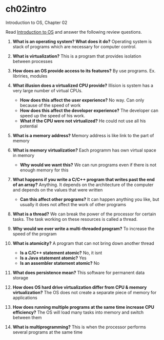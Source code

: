 # ch02intro
Introduction to OS, Chapter 02

Read [Introduction to OS](http://pages.cs.wisc.edu/~remzi/OSTEP/intro.pdf) and answer the following review questions.

1. **What is an operating system? What does it do?** Operating system is stack of programs which are necessary for computer control. 
2. **What is virtualization?** This is a program that provides isolation between processes
3. **How does an OS provide access to its features?** By use programs. Ex. libriries, modules
4. **What illusion does a virtualized CPU provide?** Illision is system has a very large number of virtual CPUs.
    - **How does this affect the user experience?** No way. Can only because of the speed of work 
    - **How does this affect the developer experience?** The developer can speed up the speed of his work. 
    - **What if the CPU were not virtualized?** He could not use all his potential 
5. **What is a memory address?** Memory address is like link to the part of memory
6. **What is memory virtualization?** Each programm has own virtual space in memory
    - **Why would we want this?** We can run programs even if there is not enough memory for this
8. **What happens if you write a C/C++ program that writes past the end of an array?**  Anything. It depends on the architecture of the computer and depends on the values that were written
      - **Can this affect other programs?** It can happen anything you like, but usually it does not affect the work of other programs 
9. **What is a thread?** We can break the power of the processor for certain tasks. The task working on these resources is called a thread.
10. **Why would we ever write a multi-threaded program?** To increase the speed of the program
11. **What is atomicity?** A program that can not bring down another thread
    - **Is a C/C++ statement atomic?** No, it isnt
    - **Is a Java statement atomic?** Yes
    - **Is an assembler statement atomic?** No 

13. **What does persistence mean?** This software for permanent data storage

14. **How does OS hard drive virtualization differ from CPU & memory virtualization?** The OS does not create a separate piece of memory for applications
15. **How does running multiple programs at the same time increase CPU efficiency?** The OS will load many tasks into memory and switch between them 
16. **What is multiprogramming?** This is when the processor performs several programs at the same time
